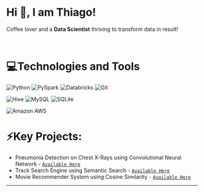 # Hi 👋, I am Thiago! 
Coffee lover and a **Data Scientist** thriving to transform data in result!

<br />

# 💻Technologies and Tools
<a><img alt="Python" src="https://img.shields.io/badge/Python-000000?style=for-the-badge&logo=python&logoColor=white"></a>
<a><img alt="PySpark" src="https://img.shields.io/badge/PySpark-000000?style=for-the-badge&logo=apache-spark&logoColor=white"></a>
<a><img alt="Databricks" src="https://img.shields.io/badge/Databricks-000000?style=for-the-badge&logo=databricks&logoColor=white"></a>
<a><img alt="Git" src="https://img.shields.io/badge/Git-000000?style=for-the-badge&logo=git&logoColor=white"></a>
<br />

<a><img alt="Hive" src="https://img.shields.io/badge/Hive-000000?style=for-the-badge&logo=apache-hive&logoColor=white"></a>
<a><img alt="MySQL" src="https://img.shields.io/badge/MYSQL-000000?style=for-the-badge&logo=mysql&logoColor=white"></a>
<a><img alt="SQLite" src="https://img.shields.io/badge/SQLite-000000?style=for-the-badge&logo=sqlite&logoColor=white"></a>
<br />

<a><img alt="Amazon AWS" src="https://img.shields.io/badge/Amazon%20AWS-000000?style=for-the-badge&logo=amazon-aws&logoColor=white"></a>
<br />

# ⚡Key Projects:
- Pneumonia Detection on Chest X-Rays using Convolutional Neural Network - [`Available Here`](https://github.com/thiago-osorio/pneumonia-detection)
- Track Search Engine using Semantic Search - [`Available Here`](https://github.com/thiago-osorio/track-search-engine)
- Movie Recommender System using Cosine Similarity - [`Available Here`](https://github.com/thiago-osorio/movie-recommender-system)


---
